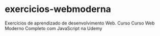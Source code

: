 # exercicios-webmoderna
Exercícios de aprendizado de desenvolvimento Web. Curso Curso Web Moderno Completo com JavaScript na Udemy
